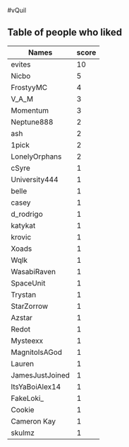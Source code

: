 #vQuil
## Table of people who liked
Names | score
--- | ---
evites | 10
Nicbo | 5
FrostyyMC | 4
V_A_M | 3
Momentum | 3
Neptune888 | 2
ash | 2
1pick | 2
LonelyOrphans | 2
cSyre | 1
University444 | 1
belle | 1
casey | 1
d_rodrigo | 1
katykat | 1
krovic | 1
Xoads | 1
Wqlk | 1
WasabiRaven | 1
SpaceUnit | 1
Trystan | 1
StarZorrow | 1
Azstar | 1
Redot | 1
Mysteexx | 1
MagnitoIsAGod | 1
Lauren | 1
JamesJustJoined | 1
ItsYaBoiAlex14 | 1
FakeLoki_ | 1
Cookie | 1
Cameron Kay | 1
skulmz | 1
